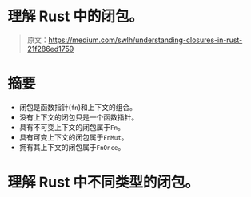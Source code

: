 # 理解 Rust 中的闭包。

> 原文：<https://medium.com/swlh/understanding-closures-in-rust-21f286ed1759>

# 摘要

*   闭包是函数指针(`fn`)和上下文的组合。
*   没有上下文的闭包只是一个函数指针。
*   具有不可变上下文的闭包属于`Fn`。
*   具有可变上下文的闭包属于`FnMut`。
*   拥有其上下文的闭包属于`FnOnce`。

# 理解 Rust 中不同类型的闭包。